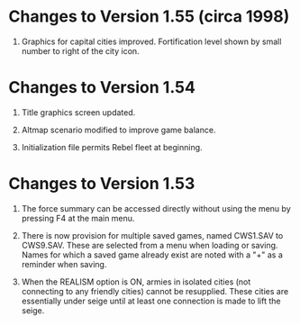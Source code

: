 # Changes to Version 1.55 (circa 1998)

1. Graphics for capital cities improved. Fortification level
   shown by small number to right of the city icon.

# Changes to Version 1.54

1. Title graphics screen updated.

2. Altmap scenario modified to improve game balance.

3. Initialization file permits Rebel fleet at beginning.

# Changes to Version 1.53

1. The force summary can be accessed directly without using the
   menu by pressing F4 at the main menu.

1. There is now provision for multiple saved games, named
   CWS1.SAV to CWS9.SAV. These are selected from a menu when
   loading or saving. Names for which a saved game already exist
   are noted with a "+" as a reminder when saving.

2. When the REALISM option is ON, armies in isolated cities (not
   connecting to any friendly cities) cannot be resupplied. These
   cities are essentially under seige until at least one
   connection is made to lift the seige.
